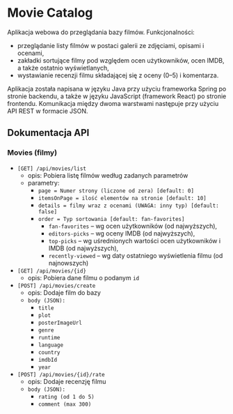 # Movie Catalog
Aplikacja webowa do przeglądania bazy filmów. Funkcjonalności:
* przeglądanie listy filmów w postaci galerii ze zdjęciami, opisami i ocenami,
* zakładki sortujące filmy pod względem ocen użytkowników, ocen IMDB, a także ostatnio wyświetlanych,
* wystawianie recenzji filmu składającej się z oceny (0–5) i komentarza.

Aplikacja została napisana w języku Java przy użyciu frameworka Spring po stronie backendu, a także w języku JavaScript (framework React) po stronie frontendu. Komunikacja między dwoma warstwami następuje przy użyciu API REST w formacie JSON.

## Dokumentacja API
### Movies (filmy)
* `[GET] /api/movies/list`
    * opis: Pobiera listę filmów według zadanych parametrów
    * parametry:
        * `page = Numer strony (liczone od zera) [default: 0]`
        * `itemsOnPage = ilość elementów na stronie [default: 10] `
        * `details = filmy wraz z ocenami (UWAGA: inny typ) [default: false] `
        * `order = Typ sortowania [default: fan-favorites]`
            * `fan-favorites` – wg ocen użytkowników (od najwyższych), 
            * `editors-picks` – wg oceny IMDB (od najwyższych),
            * `top-picks` – wg uśrednionych wartości ocen użytkowników i IMDB (od najwyższych),
            * `recently-viewed` – wg daty ostatniego wyświetlenia filmu (od najnowszych)
* `[GET] /api/movies/{id}`
    * opis: Pobiera dane filmu o podanym `id`
* `[POST] /api/movies/create`
    * opis: Dodaje film do bazy
    * `body (JSON):`
        * `title`
        * `plot`
        * `posterImageUrl`
        * `genre` 
        * `runtime` 
        * `language` 
        * `country` 
        * `imdbId` 
        * `year` 
* `[POST] /api/movies/{id}/rate`
    * opis: Dodaje recenzję filmu
    * `body (JSON):`
        * `rating (od 1 do 5)`
        * `comment (max 300)`
